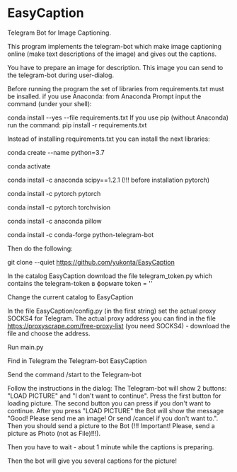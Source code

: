 # EasyCaption
Telegram Bot for Image Captioning.

This program implements the telegram-bot which make image captioning online (make text descriptions of the image) and gives out the captions.

You have to prepare an image for description. This image you can send to the telegram-bot during user-dialog.

Before running the program the set of libraries from requirements.txt must be insalled. if you use Anaconda: from Anaconda Prompt input the command (under your shell):

conda install --yes --file requirements.txt
If you use pip (without Anaconda) run the command:
pip install -r requirements.txt

Instead of installing requirements.txt you can install the next libraries:

conda create --name <EnvName> python=3.7
  
conda activate <EnvName> 
  
conda install -c anaconda scipy==1.2.1 (!!! before installation pytorch)

conda install -c pytorch pytorch

conda install -c pytorch torchvision

conda install -c anaconda pillow

conda install -c conda-forge python-telegram-bot


Then do the following:

git clone --quiet https://github.com/yukonta/EasyCaption

In the catalog EasyCaption download the file telegram_token.py which contains the telegram-token в формате token = '<token>'

Change the current catalog to EasyCaption

In the file EasyCaption/config.py (in the first string) set the actual proxy SOCKS4 for Telegram. The actual proxy address you can find in the file https://proxyscrape.com/free-proxy-list (you need SOCKS4) - download the file and choose the address.

Run main.py 

Find in Telegram the Telegram-bot EasyCaption

Send the command /start to the Telegram-bot

Follow the instructions in the dialog: The Telegram-bot will show 2 buttons: "LOAD PICTURE" and "I don't want to continue". Press the first button for loading picture. The second button you can press if you don't want to continue.
After you press "LOAD PICTURE" the Bot will show the message "Good! Please send me an image! Or send /cancel if you don't want to.". Then you should send a picture to the Bot (!!! Important! Please, send a picture as Photo (not as File)!!!).

Then you have to wait - about 1 minute while the captions is preparing.

Then the bot will give you several captions for the picture!


